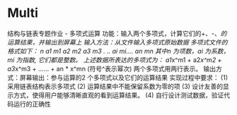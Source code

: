 # Multi
结构与链表专题作业 - 多项式运算
功能：输入两个多项式，计算它们的+、-、*的运算结果，并输出到屏幕上
输入方法：从文件输入多项式原始数据
多项式文件的格式如下：
n a1 m1 a2 m2 a3 m3 . .. ai mi.... an mn
其中n 为项数，ai 为系数，mi 为指数, 它们都是整数。
上述数据所表达的多项式为：
a1*x^m1 + a2*x^m2 + a3*x^m3 + ...... + an * x^mn
(符号^表示幂次)
两个多项式用两行表示。
输出方式：屏幕输出：参与运算的2 个多项式以及它们的运算结果
实现过程中要求：
(1) 采用链表结构表示多项式
(2) 运算结果中不能保留系数为零的项
(3) 设计友善的显示方式，使得用户能够清晰直观的看到运算结果。
(4) 自行设计测试数据，验证代码运行的正确性
